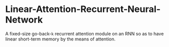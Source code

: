 # Linear-Attention-Recurrent-Neural-Network
A fixed-size go-back-`k` recurrent attention module on an RNN so as to have linear short-term memory by the means of attention.
